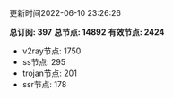 更新时间2022-06-10 23:26:26

**总订阅: 397**
**总节点: 14892**
**有效节点: 2424**
- v2ray节点: 1750
- ss节点: 295
- trojan节点: 201
- ssr节点: 178
